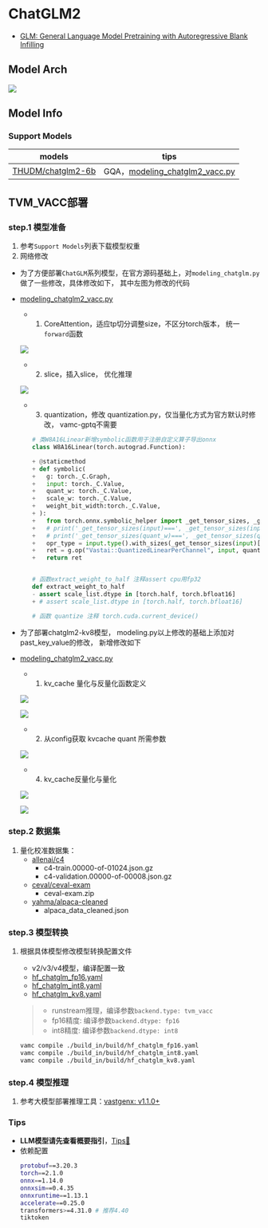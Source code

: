 # ChatGLM2

- [GLM: General Language Model Pretraining with Autoregressive Blank Infilling](https://arxiv.org/abs/2103.10360)

## Model Arch

![](../../images/llm/chatglm/chatglm2_arch.png)

## Model Info

### Support Models

| models  | tips |
| :---: | :--: |
| [THUDM/chatglm2-6b](https://huggingface.co/THUDM/chatglm2-6b) | GQA，[modeling_chatglm2_vacc.py](./build_in/source_code/modeling_chatglm2_vacc.py) |


## TVM_VACC部署

### step.1 模型准备

1. 参考`Support Models`列表下载模型权重
2. 网络修改
- 为了方便部署`ChatGLM`系列模型，在官方源码基础上，对`modeling_chatglm.py`做了一些修改，具体修改如下， 其中左图为修改的代码
- [modeling_chatglm2_vacc.py](./build_in/source_code/modeling_chatglm2_vacc.py)

  - 1. CoreAttention，适应tp切分调整size，不区分torch版本， 统一`forward`函数

  ![](../../images/llm/chatglm/coreatten_init.png)

  - 2. slice，插入slice， 优化推理

  ![](../../images/llm/chatglm/slice.png)

  - 3. quantization，修改 quantization.py，仅当量化方式为官方默认时修改， vamc-gptq不需要
    ```python
    # 类W8A16Linear新增symbolic函数用于注册自定义算子导出onnx
    class W8A16Linear(torch.autograd.Function):

    + @staticmethod
    + def symbolic(
    + 	g: torch._C.Graph,
    + 	input: torch._C.Value,
    + 	quant_w: torch._C.Value,
    + 	scale_w: torch._C.Value,
    + 	weight_bit_width:torch._C.Value,
    + ):
    + 	from torch.onnx.symbolic_helper import _get_tensor_sizes, _get_tensor_dim_size
    + 	# print('_get_tensor_sizes(input)===', _get_tensor_sizes(input))
    + 	# print('_get_tensor_sizes(quant_w)===', _get_tensor_sizes(quant_w))
    + 	opr_type = input.type().with_sizes(_get_tensor_sizes(input)[:-1] + [_get_tensor_sizes(quant_w)[0],])
    + 	ret = g.op("Vastai::QuantizedLinearPerChannel", input, quant_w, scale_w).setType(opr_type)
    + 	return ret


    # 函数extract_weight_to_half 注释assert cpu用fp32
    def extract_weight_to_half
    - assert scale_list.dtype in [torch.half, torch.bfloat16]
    + # assert scale_list.dtype in [torch.half, torch.bfloat16]

    # 函数 quantize 注释 torch.cuda.current_device()

    ```
- 为了部署chatglm2-kv8模型， modeling.py以上修改的基础上添加对past_key_value的修改， 新增修改如下
- [modeling_chatglm2_vacc.py](./build_in/source_code/modeling_chatglm2_vacc.py)
  - 1. kv_cache 量化与反量化函数定义

  ![](../../images/llm/chatglm/quant_func_1.png)

  ![](../../images/llm/chatglm/quant_func_2.png)

  - 2. 从config获取 kvcache quant 所需参数

  ![](../../images/llm/chatglm/gen_init.png)

  - 4. kv_cache反量化与量化

  ![](../../images/llm/chatglm/gen_add_dequant.png)

  ![](../../images/llm/chatglm/gen_add_quant.png)


### step.2 数据集

1. 量化校准数据集：
    - [allenai/c4](https://hf-mirror.com/datasets/allenai/c4/tree/main/en)
        - c4-train.00000-of-01024.json.gz
        - c4-validation.00000-of-00008.json.gz
    - [ceval/ceval-exam](https://hf-mirror.com/datasets/ceval/ceval-exam/tree/main)
        - ceval-exam.zip
    - [yahma/alpaca-cleaned](https://hf-mirror.com/datasets/yahma/alpaca-cleaned/tree/main)
        - alpaca_data_cleaned.json

### step.3 模型转换
1. 根据具体模型修改模型转换配置文件
    - v2/v3/v4模型，编译配置一致
    - [hf_chatglm_fp16.yaml](./build_in/build/hf_chatglm_fp16.yaml)
    - [hf_chatglm_int8.yaml](./build_in/build/hf_chatglm_int8.yaml)
    - [hf_chatglm_kv8.yaml](./build_in/build/hf_chatglm_kv8.yaml)

    > - runstream推理，编译参数`backend.type: tvm_vacc`
    > - fp16精度: 编译参数`backend.dtype: fp16`
    > - int8精度: 编译参数`backend.dtype: int8`
    
    ```bash
    vamc compile ./build_in/build/hf_chatglm_fp16.yaml
    vamc compile ./build_in/build/hf_chatglm_int8.yaml
    vamc compile ./build_in/build/hf_chatglm_kv8.yaml
    ```


### step.4 模型推理
1. 参考大模型部署推理工具：[vastgenx: v1.1.0+](../../docs/vastgenx/README.md)


### Tips
- **LLM模型请先查看概要指引**，[Tips🔔](../README.md)
- 依赖配置
    ```bash
    protobuf==3.20.3
    torch==2.1.0
    onnx==1.14.0
    onnxsim==0.4.35
    onnxruntime==1.13.1
    accelerate==0.25.0
    transformers>=4.31.0 # 推荐4.40
    tiktoken
    ```
